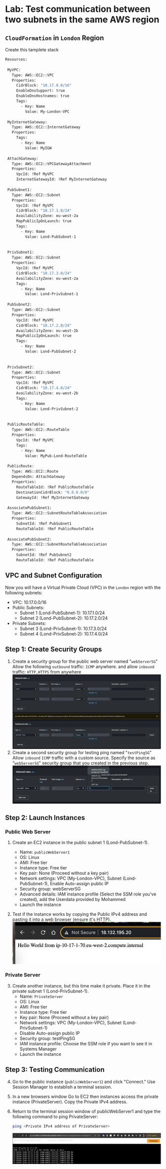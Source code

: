 # Lab: Test communication between two subnets in the same AWS region
 ## `CloudFormation` in `London` Region
 Create this tamplete stack 
 ```bash 
 Resources:

  MyVPC:
    Type: AWS::EC2::VPC
    Properties:
      CidrBlock: "10.17.0.0/16"
      EnableDnsSupport: true
      EnableDnsHostnames: true
      Tags:
        - Key: Name
          Value: My-London-VPC

  MyInternetGateway:
    Type: AWS::EC2::InternetGateway
    Properties:    
      Tags:
        - Key: Name
          Value: MyIGW

  AttachGateway:
    Type: AWS::EC2::VPCGatewayAttachment
    Properties:
      VpcId: !Ref MyVPC
      InternetGatewayId: !Ref MyInternetGateway

  PubSubnet1:
    Type: AWS::EC2::Subnet
    Properties:
      VpcId: !Ref MyVPC
      CidrBlock: "10.17.1.0/24"
      AvailabilityZone: eu-west-2a      
      MapPublicIpOnLaunch: true
      Tags:
        - Key: Name
          Value: Lond-PubSubnet-1


  PrivSubnet1:
    Type: AWS::EC2::Subnet
    Properties:
      VpcId: !Ref MyVPC
      CidrBlock: "10.17.3.0/24"
      AvailabilityZone: eu-west-2a
      Tags:      
        - Key: Name      
          Value: Lond-PrivSubnet-1

  PubSubnet2:
    Type: AWS::EC2::Subnet
    Properties:
      VpcId: !Ref MyVPC
      CidrBlock: "10.17.2.0/24"
      AvailabilityZone: eu-west-2b      
      MapPublicIpOnLaunch: true
      Tags:      
        - Key: Name      
          Value: Lond-PubSubnet-2

          
  PrivSubnet2:
    Type: AWS::EC2::Subnet
    Properties:
      VpcId: !Ref MyVPC
      CidrBlock: "10.17.4.0/24"
      AvailabilityZone: eu-west-2b  
      Tags:       
        - Key: Name           
          Value: Lond-PrivSubnet-2


  PublicRouteTable:
    Type: AWS::EC2::RouteTable
    Properties:
      VpcId: !Ref MyVPC
      Tags:
        - Key: Name
          Value: MyPub-Lond-RouteTable      

  PublicRoute:
    Type: AWS::EC2::Route
    DependsOn: AttachGateway
    Properties:
      RouteTableId: !Ref PublicRouteTable
      DestinationCidrBlock: "0.0.0.0/0"
      GatewayId: !Ref MyInternetGateway

  AssociatePubSubnet1:
    Type: AWS::EC2::SubnetRouteTableAssociation
    Properties:
      SubnetId: !Ref PubSubnet1
      RouteTableId: !Ref PublicRouteTable

  AssociatePubSubnet2:
    Type: AWS::EC2::SubnetRouteTableAssociation
    Properties:
      SubnetId: !Ref PubSubnet2
      RouteTableId: !Ref PublicRouteTable
 ```

## VPC and Subnet Configuration
Now you will have a Virtual Private Cloud (VPC) in the `London` region with the following subnets:
- VPC: 10.17.0.0/16
- Public Subnets:
  - Subnet 1 (Lond-PubSubnet-1): 10.17.1.0/24
  - Subnet 2 (Lond-PubSubnet-2): 10.17.2.0/24
- Private Subnets:
  - Subnet 3 (Lond-PrivSubnet-1): 10.17.3.0/24
  - Subnet 4 (Lond-PrivSubnet-2): 10.17.4.0/24

## Step 1: Create Security Groups

1. Create a security group for the public web server named "`webServerSG`" Allow the following `outbound` traffic: `ICMP` anywhere. and allow `inbound` traffic: `HTTP,HTTPS` from anywhere 
![Alt text](image.png)
2. Create a second security group for testing ping named "`testPingSG`" Allow `inbound` `ICMP` traffic with a custom source. Specify the source as "`webServerSG`" security group  that you created in the previous step.
![Alt text](image-1.png)

## Step 2: Launch Instances

### Public Web Server
1. Create an EC2 instance in the public subnet 1 (Lond-PubSubnet-1).
   - Name: `publicWebServer1`
   - OS: Linux
   - AMI: Free tier
   - Instance type: Free tier
   - Key pair: None (Proceed without a key pair)
   - Network settings: VPC (My-London-VPC), Subnet (Lond-PubSubnet-1), Enable Auto-assign public IP
   - Security group: webServerSG
   - Advanced details: IAM instance profile (Select the SSM role you've created), add the Userdata provided by Mohammed
   - Launch the instance

2. Test if the instance works by copying the Public IPv4 address and pasting it into a web browser (ensure it's HTTP).
![Alt text](image-3.png)

### Private Server
3. Create another instance, but this time make it private. Place it in the private subnet 1 (Lond-PrivSubnet-1).
   - Name: `PrivateServer`
   - OS: Linux
   - AMI: Free tier
   - Instance type: Free tier
   - Key pair: None (Proceed without a key pair)
   - Network settings: VPC (My-London-VPC), Subnet (Lond-PrivSubnet-1)
   - Disable Auto-assign public IP
   - Security group: testPingSG
   - IAM instance profile: Choose the SSM role if you want to see it in Systems Manager
   - Launch the instance

## Step 3: Testing Communication

4. Go to the public instance (`publicWebServer1`) and click "Connect." Use Session Manager to establish a terminal session.

5. In a new browsers window Go to EC2 then instances  access the private instance (PrivateServer). Copy the Private IPv4 address.

6. Return to the terminal session window of publicWebServer1 and type the following command to ping PrivateServer:
   ```bash
   ping <Private IPv4 address of PrivateServer>
   ```
   ![Alt text](image-2.png)
